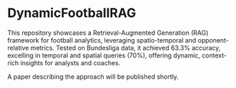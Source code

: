 # DynamicFootballRAG
This repository showcases a Retrieval-Augmented Generation (RAG) framework for football analytics, leveraging spatio-temporal and opponent-relative metrics. Tested on Bundesliga data, it achieved 63.3% accuracy, excelling in temporal and spatial queries (70%), offering dynamic, context-rich insights for analysts and coaches.

A paper describing the approach will be published shortly.
